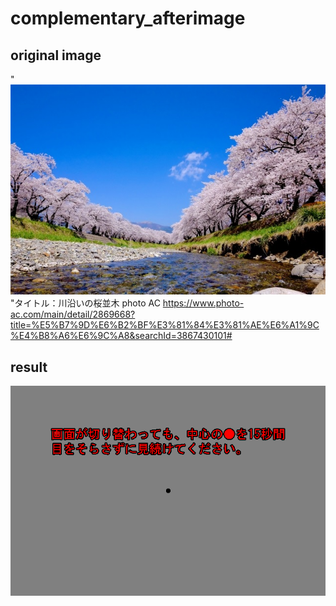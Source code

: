# complementary_afterimage
## original image
"
![img](https://github.com/shioda999/complementary_afterimage/blob/main/img/2869668_s.jpg?raw=true)
       "タイトル：川沿いの桜並木 photo AC https://www.photo-ac.com/main/detail/2869668?title=%E5%B7%9D%E6%B2%BF%E3%81%84%E3%81%AE%E6%A1%9C%E4%B8%A6%E6%9C%A8&searchId=3867430101#
       
## result
![img](https://github.com/shioda999/complementary_afterimage/blob/main/img/2869668_s.gif?raw=true)
